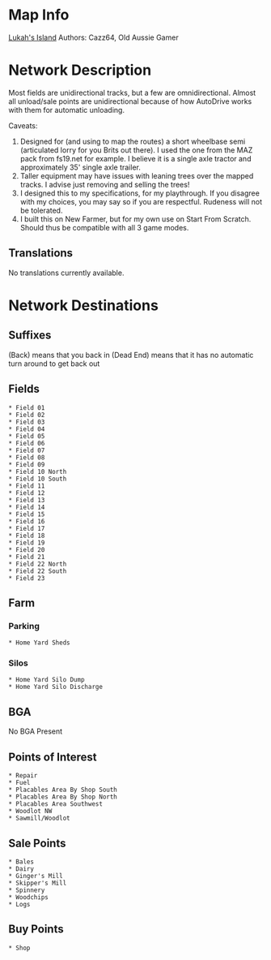 # Map Info
[Lukah's Island](https://farming-simulator.com/mod.php?lang=en&country=fi&mod_id=201911)
Authors: Cazz64, Old Aussie Gamer

# Network Description
Most fields are unidirectional tracks, but a few are omnidirectional. Almost all unload/sale points are unidirectional because of how AutoDrive works with them for automatic unloading.

Caveats:
1. Designed for (and using to map the routes) a short wheelbase semi (articulated lorry for you Brits out there). I used the one from the MAZ pack from fs19.net for example. I believe it is a single axle tractor and approximately 35' single axle trailer.
2. Taller equipment may have issues with leaning trees over the mapped tracks. I advise just removing and selling the trees!
3. I designed this to my specifications, for my playthrough. If you disagree with my choices, you may say so if you are respectful. Rudeness will not be tolerated.
4. I built this on New Farmer, but for my own use on Start From Scratch. Should thus be compatible with all 3 game modes.

## Translations
No translations currently available.

# Network Destinations
## Suffixes
(Back) means that you back in
(Dead End) means that it has no automatic turn around to get back out

## Fields
	* Field 01
	* Field 02
	* Field 03
	* Field 04
	* Field 05
	* Field 06
	* Field 07
	* Field 08
	* Field 09
	* Field 10 North
	* Field 10 South
	* Field 11
	* Field 12
	* Field 13
	* Field 14
	* Field 15
	* Field 16
	* Field 17
	* Field 18
	* Field 19
	* Field 20
	* Field 21
	* Field 22 North
	* Field 22 South
	* Field 23

## Farm

### Parking
	* Home Yard Sheds

### Silos
	* Home Yard Silo Dump
	* Home Yard Silo Discharge

## BGA
No BGA Present

## Points of Interest
	* Repair
	* Fuel
	* Placables Area By Shop South
	* Placables Area By Shop North
	* Placables Area Southwest
	* Woodlot NW
	* Sawmill/Woodlot

## Sale Points
	* Bales
	* Dairy
	* Ginger's Mill
	* Skipper's Mill
	* Spinnery
	* Woodchips
	* Logs

## Buy Points
	* Shop